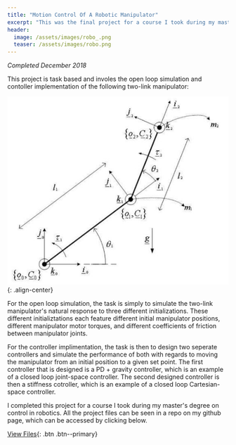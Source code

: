 ```yaml
---
title: "Motion Control Of A Robotic Manipulator"
excerpt: "This was the final project for a course I took during my master's degree on control in robotics."
header:
  image: /assets/images/robo_.png
  teaser: /assets/images/robo.png
---
```

*Completed December 2018*

This project is task based and involes the open loop simulation and contoller implementation of the following two-link manipulator:

![Two-Link Manipulator](/assets/images/twolink.png){: .align-center}

For the open loop simulation, the task is simply to simulate the two-link manipulator's natural response to three different initializations. These different initializtations each feature different initial manipulator positions, different manipulator motor torques, and different coefficients of friction between manipulator joints. 

For the controller implimentation, the task is then to design two seperate controllers and simulate the performance of both with regards to moving the manipulator from an initial position to a given set point. The first controller that is designed is a PD + gravity controller, which is an example of a closed loop joint-space controller. The second designed controller is then a stiffness cotroller, which is an example of a closed loop Cartesian-space controller.

I completed this project for a course I took during my master's degree on control in robotics. All the project files can be seen in a repo on my github page,
which can be accessed by clicking below.

[View Files](https://github.com/J-Morrison/robot_control){: .btn .btn--primary}